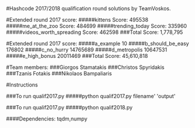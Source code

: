 #Hashcode 2017/2018 qualification round solutions by TeamVoskos.

#Extended round 2017 score:
  #####kittens Score:                          495538
  #####me_at_the_zoo Score:                    484699
  #####trending_today Score:                   335960
  #####videos_worth_spreading Score:           462598
  ###Total Score:                           1,778,795

#Extended round 2017 score:
  #####a_example           10
  #####b_should_be_easy    176802
  #####c_no_hurry          14765689
  #####d_metropolis        10647531
  #####e_high_bonus        20011469
  ###Total Score:          45,610,818

#Team members:
  ###Giorgos Stamatakis
  ###Christos Spyridakis
  ###Tzanis Fotakis
  ###Nikolaos Bampaliaris
  

#Instructions

###To run qualif2017.py
#####python qualif2017.py filename' 'output'

###To run qualif2017.py
#####python qualif2018.py

####Dependencies: tqdm,numpy
